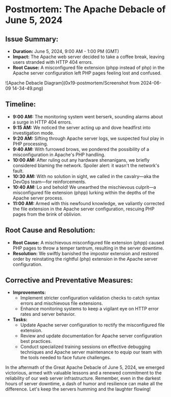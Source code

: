 # Postmortem: The Apache Debacle of June 5, 2024

## Issue Summary:
- **Duration:** June 5, 2024, 9:00 AM - 1:00 PM (GMT)
- **Impact:** The Apache web server decided to take a coffee break, leaving users stranded with HTTP 404 errors.
- **Root Cause:** A misconfigured file extension (phpp instead of php) in the Apache server configuration left PHP pages feeling lost and confused.

![Apache Debacle Diagram](0x19-postmortem/Screenshot from 2024-06-09 14-34-49.png)
## Timeline:
- **9:00 AM:** The monitoring system went berserk, sounding alarms about a surge in HTTP 404 errors.
- **9:15 AM:** We noticed the server acting up and dove headfirst into investigation mode.
- **9:20 AM:** Sifting through Apache server logs, we suspected foul play in PHP processing.
- **9:40 AM:** With furrowed brows, we pondered the possibility of a misconfiguration in Apache's PHP handling.
- **10:00 AM:** After ruling out any hardware shenanigans, we briefly considered blaming the network. Spoiler alert: it wasn't the network's fault.
- **10:30 AM:** With no solution in sight, we called in the cavalry—aka the DevOps team—for reinforcements.
- **10:40 AM:** Lo and behold! We unearthed the mischievous culprit—a misconfigured file extension (phpp) lurking within the depths of the Apache server process.
- **11:00 AM:** Armed with this newfound knowledge, we valiantly corrected the file extension in the Apache server configuration, rescuing PHP pages from the brink of oblivion.

## Root Cause and Resolution:
- **Root Cause:** A mischievous misconfigured file extension (phpp) caused PHP pages to throw a temper tantrum, resulting in the server downtime.
- **Resolution:** We swiftly banished the impostor extension and restored order by reinstating the rightful (php) extension in the Apache server configuration.

## Corrective and Preventative Measures:
- **Improvements:**
  - Implement stricter configuration validation checks to catch syntax errors and mischievous file extensions.
  - Enhance monitoring systems to keep a vigilant eye on HTTP error rates and server behavior.
- **Tasks:**
  - Update Apache server configuration to rectify the misconfigured file extension.
  - Review and update documentation for Apache server configuration best practices.
  - Conduct specialized training sessions on effective debugging techniques and Apache server maintenance to equip our team with the tools needed to face future challenges.

In the aftermath of the Great Apache Debacle of June 5, 2024, we emerged victorious, armed with valuable lessons and a renewed commitment to the reliability of our web server infrastructure. Remember, even in the darkest hours of server downtime, a dash of humor and resilience can make all the difference. Let's keep the servers humming and the laughter flowing!

